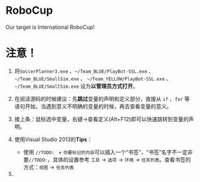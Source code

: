 # RoboCup

Our target is International RoboCup!


# 注意！

1) 将`SoccerPlanner3.exe` 、`~/Team_BLUE/PlayBot-SSL.exe` 、`~/Team_BLUE/SmallSim.exe` 、 `~/Team_YELLOW/PlayBot-SSL.exe` 、`~/Team_BLUE/SmallSim.exe` 设为**以管理员方式打开**。
2) 在阅读源码的时候建议：先**跳过**变量的声明和定义部分，直接从 `if` 、`for` 等语句开始，当遇到意义不明确的变量的时候，再去查看变量的意义。
3) 接上条：鼠标选中变量，右键->查看定义(Alt+F12)即可以快速跳转到变量的声明。
4) 使用Visual Studio 2013的**Tips**：
   *  使用 `//TODO: ` + `你要标记的内容`可以插入一个“书签”，“书签”名字不一定非要`//TODO:`，具体的设置参考 `工具` -> `选项` -> `环境` -> `任务列表`。查看书签的方式：`视图` -> `任务列表`


5) 

